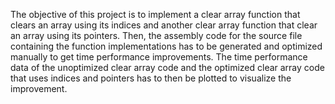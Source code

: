 The objective of this project is to implement a clear array function that clears an array using its indices and another clear array function that clear an array using its pointers. Then, the assembly code for the source file containing the function implementations has to be generated and optimized manually to get time performance improvements. The time performance data of the unoptimized clear array code and the optimized clear array code that uses indices and pointers has to then be plotted to visualize the improvement.

